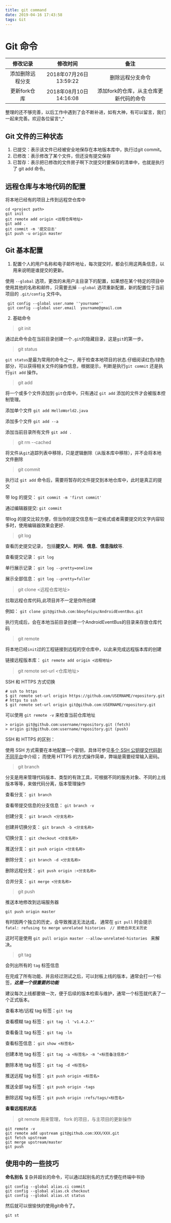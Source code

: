 ```yaml
---
title: git command
date: 2019-04-16 17:43:58
tags: Git
---
```


# Git 命令

|     修改记录     |        修改时间        |                  备注                  |
| :--------------: | :--------------------: | :------------------------------------: |
| 添加删除远程分支 | 2018年07月26日13:59:22 |            删除远程分支命令            |
|   更新fork仓库   | 2018年08月10日14:16:08 | 添加fork的仓库，从主仓库更新代码的命令 |


整理的还不够完善，以后工作中遇到了会不断补进，如有大神，有可以留言，我们一起来完善。欢迎各位留言^_^

<!--more-->

## Git 文件的三种状态

1. 已提交：表示该文件已经被安全地保存在本地版本库中，执行过git commit。
2. 已修改：表示修改了某个文件，但还没有提交保存
3. 已暂存：表示把已修改的文件房子啊下次提交时要保存的清单中，也就是执行了 git add 命令。

## 远程仓库与本地代码的配置

将本地已经有的项目上传到远程空仓库中

``` git
cd <project path>
git init
git remote add origin <远程仓库地址>
git add .
git commit -m '提交日志'
git push -u origin master
```

## Git 基本配置

1. 配置个人的用户名称和电子邮件地址，每次提交时，都会引用这两条信息，以用来说明是谁提交的更新。


使用 `--global` 选项，更改的未用户主目录下的配置，如果想在某个特定的项目中使用其他的名称和邮件，只需要去掉 `--global` 选项重新配置，新的配置位于当前项目的 `.git/config` 文件中。

```git
 git config --global user.name ''yourname''
 git config --global user.email  yourname@gmail.com
```

2. 基础命令

> git init

通过此命令会在当前目录创建一个`.git`的隐藏目录，这是`git`的第一步。

> git status

`git status`是最为常用的命令之一，用于检查本地项目的状态.仔细阅读红色/绿色部分，可以获得相关文件的操作信息，根据提示，判断是执行`git commit` 还是执行`git add` 操作。


> git add

将一个或多个文件添加到 `git`仓库中，只有通过 `git add` 添加的文件才会被版本控制管理。

添加单个文件 `git add HelloWorld2.java`

添加多个文件 `git add --a`

添加当前目录所有文件 `git add .`


> git rm --cached <file>

将文件从`git`追踪列表中移除，只是逻辑删除（从版本库中移除），并不会将本地文件删除

> git commit

执行过 `git add` 命令后，需要将暂存的文件提交到本地仓库中，此时是真正的提交

带 log 的提交： `git commit -m 'first commit'`

通过编辑器提交: `git commit `

带log 的提交比较方便，但当你的提交信息有一定格式或者需要提交的文字内容较多时，使用编辑器效果会更好.


> git log

查看历史提交记录， 包括**提交人**、**时间**、**信息**、**信息指纹**等.

查看提交记录： `git log`

单行展示记录： `git log --pretty=oneline`

展示全部信息： `git log --pretty=fuller`


> git clone <远程仓库地址>

拉取远程仓库代码,此项目并不一定是你所创建

例如： `git clone git@github.com:bboyfeiyu/AndroidEventBus.git`

执行完成后，会在本地当前目录创建一个AndroidEventBus的目录来存放仓库代码

> git remote

将本地已经`init`过的工程链接到远程的空仓库中，以此来完成远程版本库的创建

链接远程版本库： `git remote add origin <远程地址>`


> git remote set-url <仓库地址>

SSH 和 HTTPS 方式切换


```git
# ssh to https
$ git remote set-url origin https://github.com/USERNAME/repository.git
# https to ssh
$ git remote set-url origin git@github.com:USERNAME/repository.git
```

可以使用 `git remote -v` 来检查当前仓库地址

```
> origin git@github.com:username/repository.git (fetch)
> origin git@github.com:username/repository.git (push)
```

SSH 和 HTTPS 的区别：

使用 SSH 方式需要在本地配置一个密钥，具体可参见[多个 SSH 公钥提交代码到不同平台](https://xiaoman.ren/2019/04/17/%E5%A4%9A%E4%B8%AA-ssh-%E5%85%AC%E9%92%A5%E6%8F%90%E4%BA%A4%E4%BB%A3%E7%A0%81%E5%88%B0%E4%B8%8D%E5%90%8C%E5%B9%B3%E5%8F%B0/)中介绍；
而使用 HTTPS 的方式操作简单，弊端是需要经常输入密码。


> git branch

分支是用来管理代码版本、类型的有效工具，可根据不同的服务对象、不同的上线版本等等，来做代码分离，版本管理操作

查看分支： `git branch`

查看带提交信息的分支信息： `git branch -v`

创建分支： `git branch <分支名称>`

创建并切换分支： `git branch -b <分支名称>`

切换分支： `git checkout <分支名称>`

推送分支： `git push origin <分支名称>`

删除分支： `git branch -d <分支名称>`

删除远程分支： `git push origin :<分支名称>`

合并分支： `git merge <分支名称>`



> git push

推送本地修改到远端服务器

`git push origin master`

有时因两个独立的历史，会导致推送无法达成， 通常在 `git pull` 时会提示 `fatal: refusing to merge unrelated histories  // 拒绝合并无关历史`

这时可是使用 `git pull origin master --allow-unrelated-histories ` 来解决。



> git tag 

会列出所有的 `tag` 标签信息

在完成了所有功能、并且经过测试之后，可以封板上线的版本，通常会打一个标签，***这是一个很重要的功能*** 

建议每次上线都要做一次，便于后续的版本检索与维护，通常一个标签就代表了一个正式版本。

查看本地/远程 tag 标签：`git tag`

查看模糊 tag 标签： `git tag -l 'v1.4.2.*'`

查看备注 tag 标签： `git tag -ln`


查看标签信息： `git show <标签名>`


创建本地 tag 标签： `git tag -a <标签名> -m "<标签备注信息>"`

删除本地 tag 标签： `git tag -d <标签名>`


推送远程 tag 标签： `git push origin <标签名>`

推送全部 tag 标签： `git push origin -tags`

删除远程 tag 标签： `git push origin :refs/tags/<标签名>`


**查看远程机状态**
> git remote 用来管理， fork 的项目，与主项目的更新操作

```
git remote -v
git remote add upstream git@github.com:XXX/XXX.git
git fetch upstream
git merge upstream/master
git push
```

## 使用中的一些技巧

**命名别名**
复杂并超长的命令，可以通过起别名的方式方便在终端中书协

```
git config --global alias.ci commit
git config --global alias.ck checkout
git config --global alias.st status
```

然后就可以很愉快的使用git命令了。
```
git st
```

